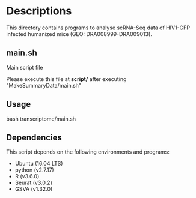 # Descriptions

This directory contains programs to analyse scRNA-Seq data of HIV1-GFP infected humanized mice (GEO: DRA008999-DRA009013).

## main.sh
Main script file

Please execute this file at **script/** after executing "MakeSummaryData/main.sh"

## Usage
bash transcriptome/main.sh

## Dependencies
This script depends on the following environments and programs:
* Ubuntu (16.04 LTS)
* python (v2.7.17)
* R (v3.6.0)
* Seurat (v3.0.2)
* GSVA (v1.32.0)



